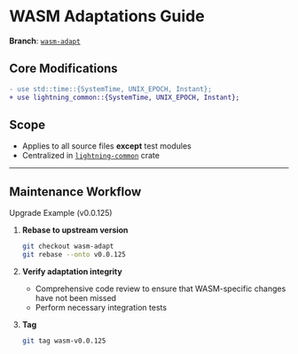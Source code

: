 # WASM Adaptations Guide

**Branch**: [`wasm-adapt`](https://github.com/utxostack/rust-lightning/tree/wasm-adapt)  

## Core Modifications

```diff
- use std::time::{SystemTime, UNIX_EPOCH, Instant};
+ use lightning_common::{SystemTime, UNIX_EPOCH, Instant};
```

## Scope

- Applies to all source files ​**except** test modules
- Centralized in [`lightning-common`](./lightning-common/src/lib.rs) crate

---

## ​Maintenance Workflow

Upgrade Example (v0.0.125)


1. ​**Rebase to upstream version**  
   ```bash
   git checkout wasm-adapt
   git rebase --onto v0.0.125
   ```

2. ​**Verify adaptation integrity**  

   - Comprehensive code review to ensure that WASM-specific changes have not been missed
   - Perform necessary integration tests

3. **​Tag**

   ```bash
   git tag wasm-v0.0.125
   ```